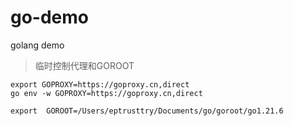 # go-demo
golang demo


> 临时控制代理和GOROOT

```
export GOPROXY=https://goproxy.cn,direct
go env -w GOPROXY=https://goproxy.cn,direct
```

```
export  GOROOT=/Users/eptrusttry/Documents/go/goroot/go1.21.6
```

